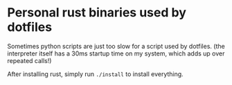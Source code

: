 # Personal rust binaries used by dotfiles

Sometimes python scripts are just too slow for a script used by dotfiles. (the interpreter itself has a 30ms startup time on my system, which adds up over repeated calls!)

After installing rust, simply run `./install` to install everything.
